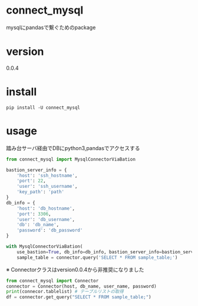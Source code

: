 # connect_mysql

mysqlにpandasで繋ぐためのpackage

# version
0.0.4

# install

```shell
pip install -U connect_mysql
```

# usage

踏み台サーバ経由でDBにpython3,pandasでアクセスする
```python
from connect_mysql import MysqlConnectorViaBation

bastion_server_info = {
    'host': 'ssh_hostname',
    'port': 22,
    'user': 'ssh_username',
    'key_path': 'path'
}
db_info = {
    'host': 'db_hostname',
    'port': 3306,
    'user': 'db_username',
    'db': 'db_name',
    'password': 'db_password'
}

with MysqlConnectorViaBation(
    use_bastion=True, db_info=db_info, bastion_server_info=bastion_server_info) as connector:
    sample_table = connector.query('SELECT * FROM sample_table;')
```

※ Connectorクラスはversion0.0.4から非推奨になりました
```python
from connect_mysql import Connector
connector = Connector(host, db_name, user_name, password)
print(connecor.tablelist) # テーブルリストの取得
df = connector.get_query("SELECT * FROM sample_table;")
```